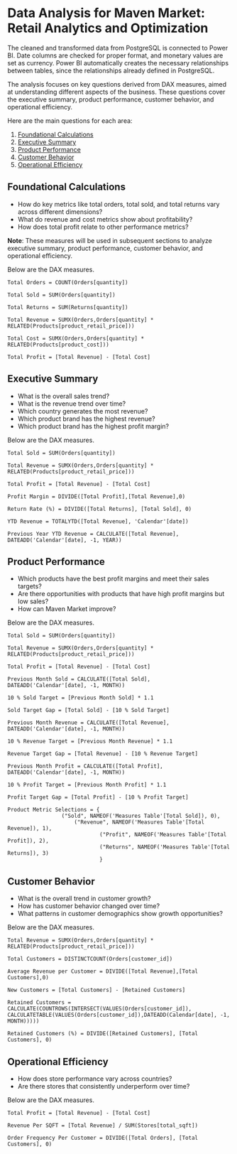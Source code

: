 # Data Analysis for Maven Market: Retail Analytics and Optimization

The cleaned and transformed data from PostgreSQL is connected to Power BI. Date columns are checked for proper format, and monetary values are set as currency. Power BI automatically creates the necessary relationships between tables, since the relationships already defined in PostgreSQL.

The analysis focuses on key questions derived from DAX measures, aimed at understanding different aspects of the business. These questions cover the executive summary, product performance, customer behavior, and operational efficiency. 

Here are the main questions for each area:
1. [Foundational Calculations](#foundational-calculations)
2. [Executive Summary](#executive-summary)
3. [Product Performance](#product-performance)
4. [Customer Behavior](#customer-behavior)
5. [Operational Efficiency](#operational-efficiency)


## Foundational Calculations
- How do key metrics like total orders, total sold, and total returns vary across different dimensions?
- What do revenue and cost metrics show about profitability?
- How does total profit relate to other performance metrics?

**Note**: These measures will be used in subsequent sections to analyze executive summary, product performance, customer behavior, and operational efficiency.

Below are the DAX measures.
```DAX
Total Orders = COUNT(Orders[quantity])

Total Sold = SUM(Orders[quantity])

Total Returns = SUM(Returns[quantity])
 
Total Revenue = SUMX(Orders,Orders[quantity] * RELATED(Products[product_retail_price]))

Total Cost = SUMX(Orders,Orders[quantity] * RELATED(Products[product_cost]))

Total Profit = [Total Revenue] - [Total Cost]
```


## Executive Summary
- What is the overall sales trend?
- What is the revenue trend over time?
- Which country generates the most revenue?
- Which product brand has the highest revenue?
- Which product brand has the highest profit margin?

Below are the DAX measures.
```DAX
Total Sold = SUM(Orders[quantity])

Total Revenue = SUMX(Orders,Orders[quantity] * RELATED(Products[product_retail_price]))

Total Profit = [Total Revenue] - [Total Cost]

Profit Margin = DIVIDE([Total Profit],[Total Revenue],0)

Return Rate (%) = DIVIDE([Total Returns], [Total Sold], 0)

YTD Revenue = TOTALYTD([Total Revenue], 'Calendar'[date])

Previous Year YTD Revenue = CALCULATE([Total Revenue], DATEADD('Calendar'[date], -1, YEAR))
```


## Product Performance
- Which products have the best profit margins and meet their sales targets?
- Are there opportunities with products that have high profit margins but low sales?
- How can Maven Market improve? 

Below are the DAX measures.
```DAX
Total Sold = SUM(Orders[quantity])

Total Revenue = SUMX(Orders,Orders[quantity] * RELATED(Products[product_retail_price]))

Total Profit = [Total Revenue] - [Total Cost]

Previous Month Sold = CALCULATE([Total Sold], DATEADD('Calendar'[date], -1, MONTH))

10 % Sold Target = [Previous Month Sold] * 1.1

Sold Target Gap = [Total Sold] - [10 % Sold Target]

Previous Month Revenue = CALCULATE([Total Revenue], DATEADD('Calendar'[date], -1, MONTH)) 

10 % Revenue Target = [Previous Month Revenue] * 1.1

Revenue Target Gap = [Total Revenue] - [10 % Revenue Target]

Previous Month Profit = CALCULATE([Total Profit], DATEADD('Calendar'[date], -1, MONTH))

10 % Profit Target = [Previous Month Profit] * 1.1

Profit Target Gap = [Total Profit] - [10 % Profit Target]

Product Metric Selections = {
			     ("Sold", NAMEOF('Measures Table'[Total Sold]), 0),
    			     ("Revenue", NAMEOF('Measures Table'[Total Revenue]), 1),
                             ("Profit", NAMEOF('Measures Table'[Total Profit]), 2),
                             ("Returns", NAMEOF('Measures Table'[Total Returns]), 3)
                             }
```


## Customer Behavior
- What is the overall trend in customer growth?
- How has customer behavior changed over time?
- What patterns in customer demographics show growth opportunities?

Below are the DAX measures.
```DAX
Total Revenue = SUMX(Orders,Orders[quantity] * RELATED(Products[product_retail_price]))

Total Customers = DISTINCTCOUNT(Orders[customer_id])

Average Revenue per Customer = DIVIDE([Total Revenue],[Total Customers],0)

New Customers = [Total Customers] - [Retained Customers]

Retained Customers = CALCULATE(COUNTROWS(INTERSECT(VALUES(Orders[customer_id]), CALCULATETABLE(VALUES(Orders[customer_id]),DATEADD(Calendar[date], -1, MONTH)))))

Retained Customers (%) = DIVIDE([Retained Customers], [Total Customers], 0) 
```


## Operational Efficiency 
- How does store performance vary across countries?
- Are there stores that consistently underperform over time?
  
Below are the DAX measures.
```DAX
Total Profit = [Total Revenue] - [Total Cost]

Revenue Per SQFT = [Total Revenue] / SUM(Stores[total_sqft])

Order Frequency Per Customer = DIVIDE([Total Orders], [Total Customers], 0)
```
